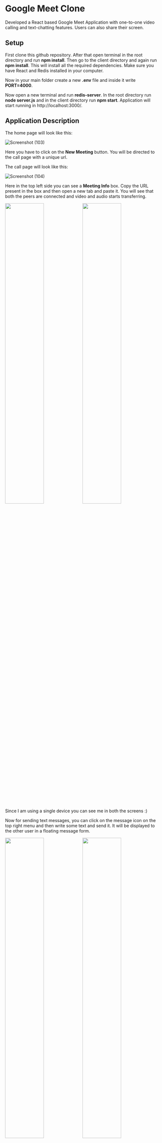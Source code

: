 # Google Meet Clone
Developed a React based Google Meet Application with one-to-one video calling and text-chatting features. Users can also share their screen.

## Setup
First clone this github repository. After that open terminal in the root directory and run **npm install**. Then go to the client directory and again run **npm install**. This will install all the required dependencies. Make sure you have React and Redis installed in your computer.

Now in your main folder create a new **.env** file and inside it write **PORT=4000**.  

Now open a new terminal and run **redis-server**. In the root directory run **node server.js** and in the client directory run **npm start**. Application will start running in http://localhost:3000/.

## Application Description
The home page will look like this:

![Screenshot (103)](https://user-images.githubusercontent.com/83599568/179677239-680cba7d-fcd1-4ec6-8fe7-32d0853f8ab0.png)

Here you have to click on the **New Meeting** button. You will be directed to the call page with a unique url.

The call page will look like this:

![Screenshot (104)](https://user-images.githubusercontent.com/83599568/179678151-3b22ccfc-7084-4b79-a6f4-85e141f555c6.png)

Here in the top left side you can see a **Meeting Info** box. Copy the URL present in the box and then open a new tab and paste it. You will see that both the peers are connected and video and audio starts transferring.

  <img src="https://user-images.githubusercontent.com/83599568/179679546-c22a65d2-eb43-4a86-bf6e-6c72b1d2c165.png" width="50%"><img src="https://user-images.githubusercontent.com/83599568/179679705-3f42ee16-245c-4054-8cc7-d2467fb9857e.png" width="50%">

Since I am using a single device you can see me in both the screens :) 

Now for sending text messages, you can click on the message icon on the top right menu and then write some text and send it. It will be displayed to the other user in a floating message form.

<img src="https://user-images.githubusercontent.com/83599568/179681604-b720662b-9b8d-469f-ae98-de250a56703e.png" width="50%"><img src="https://user-images.githubusercontent.com/83599568/179681670-8ef9c418-f687-4414-b851-18903819043d.png" width="50%">

<img src="https://user-images.githubusercontent.com/83599568/179682359-c2308feb-0720-4d3d-ae8c-3868340d32d5.png" width="50%"><img src="https://user-images.githubusercontent.com/83599568/179682487-570e5cb8-b236-425b-8899-a4db23ee1471.png" width="50%">

You can also close the **Meeting Info** box if you want to.

![Screenshot (112)](https://user-images.githubusercontent.com/83599568/179683169-e18eaf01-e469-484e-bdef-5b97d162ee2d.png)

Now for sharing screen, you can click on the **Present now** button on the bottom left side. It will ask you which screen you want to share. Select it and the press **Share** button. Your screen will be shared with the other user.

![Screenshot (113)](https://user-images.githubusercontent.com/83599568/179683687-1f37b114-a0bd-47ef-8a08-c94b67ed8b26.png)

Now if you want to close the call you can press on the phone icon on the bottom centre of your screen. Your connection with other peer will be destroyed and you will be redirected to the home page.

# Conclusion

Thank you for visiting my project. Hope you like it. If there is any issue, feel free to contact me @ sameerraj0820@gmail.com 
